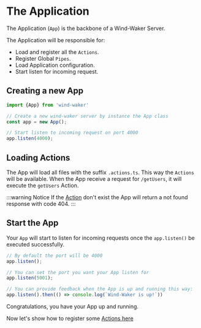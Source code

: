 # The Application

The Application (`App`) is the backbone of a Wind-Waker Server.

The Application will be responsible for:
- Load and register all the `Actions`.
- Register Global `Pipes`.
- Load Application configuration.
- Start listen for incoming request.

## Creating a new App

```typescript
import {App} from 'wind-waker'

// Create a new wind-waker server by instance the App class
const app = new App();

// Start listen to incoming request on port 4000
app.listen(4000);
```

## Loading Actions

The App will load all files with the suffix `.actions.ts`. 
This way the `Actions` will be available.
When the App receive a request for `/getUsers`, it will execute the `getUsers` Action.

:::warning Notice
If the [Action](/guides/actions.md) don't exist the App will return a not found response with code 404.
:::

## Start the App

Your `App` will start to listen for incoming requests once the `app.listen()` be executed successfully.

```typescript
// By default the port will be 4000
app.listen();

// You can set the port you want your App listen for
app.listen(5001);

// You can provide feedback when the App is up and running this way:
app.listen().then(() => console.log(`Wind-Waker is up!`))
```

Congratulations, you have your App up and running.

Now let's show how to register some [Actions here](/guides/actions.md)
